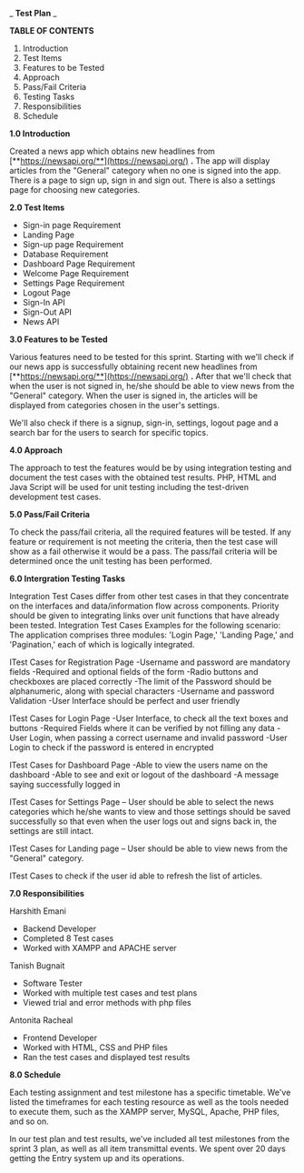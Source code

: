 _ **Test Plan** _

**TABLE OF CONTENTS**

1. Introduction
2. Test Items
3. Features to be Tested
4. Approach
5. Pass/Fail Criteria
6. Testing Tasks
7. Responsibilities
8. Schedule

**1.0 Introduction**

Created a news app which obtains new headlines from [**https://newsapi.org/**](https://newsapi.org/) **.** The app will display articles from the &quot;General&quot; category when no one is signed into the app. There is a page to sign up, sign in and sign out. There is also a settings page for choosing new categories.

**2.0 Test Items**

- Sign-in page Requirement
- Landing Page
- Sign-up page Requirement
- Database Requirement
- Dashboard Page Requirement
- Welcome Page Requirement
- Settings Page Requirement
- Logout Page
- Sign-In API
- Sign-Out API
- News API

**3.0 Features to be Tested**

Various features need to be tested for this sprint. Starting with we&#39;ll check if our news app is successfully obtaining recent new headlines from [**https://newsapi.org/**](https://newsapi.org/) **.** After that we&#39;ll check that when the user is not signed in, he/she should be able to view news from the &quot;General&quot; category. When the user is signed in, the articles will be displayed from categories chosen in the user&#39;s settings.

We&#39;ll also check if there is a signup, sign-in, settings, logout page and a search bar for the users to search for specific topics.

**4.0 Approach**

The approach to test the features would be by using integration testing and document the test cases with the obtained test results. PHP, HTML and Java Script will be used for unit testing including the test-driven development test cases.

**5.0 Pass/Fail Criteria**

To check the pass/fail criteria, all the required features will be tested. If any feature or requirement is not meeting the criteria, then the test case will show as a fail otherwise it would be a pass. The pass/fail criteria will be determined once the unit testing has been performed.

**6.0 Intergration Testing Tasks**

Integration Test Cases differ from other test cases in that they concentrate on the interfaces and data/information flow across components. Priority should be given to integrating links over unit functions that have already been tested. Integration Test Cases Examples for the following scenario: The application comprises three modules: 'Login Page,' 'Landing Page,' and 'Pagination,' each of which is logically integrated.

ITest Cases for Registration Page -Username and password are mandatory fields -Required and optional fields of the form -Radio buttons and checkboxes are placed correctly -The limit of the Password should be alphanumeric, along with special characters -Username and password Validation -User Interface should be perfect and user friendly

ITest Cases for Login Page -User Interface, to check all the text boxes and buttons -Required Fields where it can be verified by not filling any data -User Login, when passing a correct username and invalid password -User Login to check if the password is entered in encrypted

ITest Cases for Dashboard Page -Able to view the users name on the dashboard -Able to see and exit or logout of the dashboard -A message saying successfully logged in

ITest Cases for Settings Page – User should be able to select the news categories which he/she wants to view and those settings should be saved successfully so that even when the user logs out and signs back in, the settings are still intact.

ITest Cases for Landing page – User should be able to view news from the &quot;General&quot; category.

ITest Cases to check if the user id able to refresh the list of articles.

**7.0 Responsibilities**

Harshith Emani

- Backend Developer
- Completed 8 Test cases
- Worked with XAMPP and APACHE server

Tanish Bugnait

- Software Tester
- Worked with multiple test cases and test plans
- Viewed trial and error methods with php files

Antonita Racheal

- Frontend Developer
- Worked with HTML, CSS and PHP files
- Ran the test cases and displayed test results

**8.0 Schedule**

Each testing assignment and test milestone has a specific timetable. We&#39;ve listed the timeframes for each testing resource as well as the tools needed to execute them, such as the XAMPP server, MySQL, Apache, PHP files, and so on.

In our test plan and test results, we&#39;ve included all test milestones from the sprint 3 plan, as well as all item transmittal events. We spent over 20 days getting the Entry system up and its operations.
